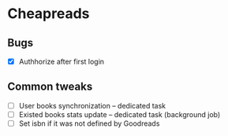 # Cheapreads

## Bugs
- [x] Authhorize after first login

## Common tweaks
- [ ] User books synchronization – dedicated task
- [ ] Existed books stats update – dedicated task (background job)
- [ ] Set isbn if it was not defined by Goodreads
